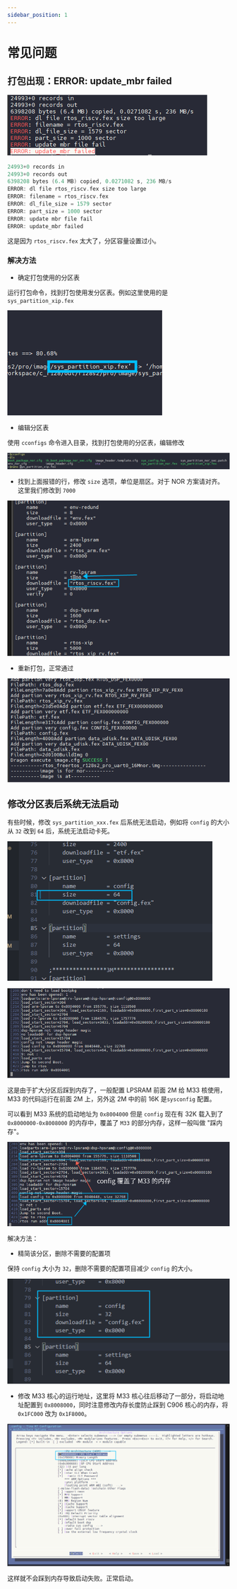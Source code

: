 ```yaml
---
sidebar_position: 1
---
```


# 常见问题

## 打包出现：ERROR: update_mbr failed

![image1](pic/part7/chapter1/image1.jpg)

```c
24993+0 records in
24993+0 records out
6398208 bytes (6.4 MB) copied, 0.0271082 s, 236 MB/s
ERROR: dl file rtos_riscv.fex size too large
ERROR: filename = rtos_riscv.fex
ERROR: dl_file_size = 1579 sector
ERROR: part_size = 1000 sector
ERROR: update mbr file fail
ERROR: update_mbr failed
```

这是因为 `rtos_riscv.fex` 太大了，分区容量设置过小。

### 解决方法

- 确定打包使用的分区表

运行打包命令，找到打包使用发分区表。例如这里使用的是 `sys_partition_xip.fex`

![image2](pic/part7/chapter1/image2.jpg)

- 编辑分区表

使用 `cconfigs` 命令进入目录，找到打包使用的分区表，编辑修改

![image3](pic/part7/chapter1/image3.jpg)

- 找到上面报错的行，修改 `size` 选项，单位是扇区。对于 NOR 方案请对齐。这里我们修改到 `7000`

![image4](pic/part7/chapter1/image4.jpg)

- 重新打包，正常通过

![image5](pic/part7/chapter1/image5.jpg)

## 修改分区表后系统无法启动

有些时候，修改 `sys_partition_xxx.fex` 后系统无法启动，例如将 `config` 的大小从 `32` 改到 `64` 后，系统无法启动卡死。

![image6](pic/part7/chapter1/image6.jpg)

![image7](pic/part7/chapter1/image7.jpg)

这是由于扩大分区后踩到内存了，一般配置 LPSRAM 前面 2M 给 M33 核使用，M33 的代码运行在前面 2M 上，另外这 2M 中的前 16K 是`sysconfig` 配置。

可以看到 M33 系统的启动地址为 `0x8004000` 但是 `config` 现在有 32K 载入到了 `0x8000000-0x8008000` 的内存中，覆盖了 `M33` 的部分内存，这样一般叫做 "踩内存"。

![image8](pic/part7/chapter1/image8.jpg)

解决方法：

- 精简该分区，删除不需要的配置项

保持 `config` 大小为 `32`，删除不需要的配置项目减少 `config` 的大小。

![image9](pic/part7/chapter1/image9.jpg)

- 修改 M33 核心的运行地址，这里将 M33 核心往后移动了一部分，将启动地址配置到 `0x8008000`，同时注意修改内存长度防止踩到 C906 核心的内存，将 `0x1FC000` 改为 `0x1F8000`。

![image10](pic/part7/chapter1/image10.jpg)

这样就不会踩到内存导致启动失败。正常启动。

